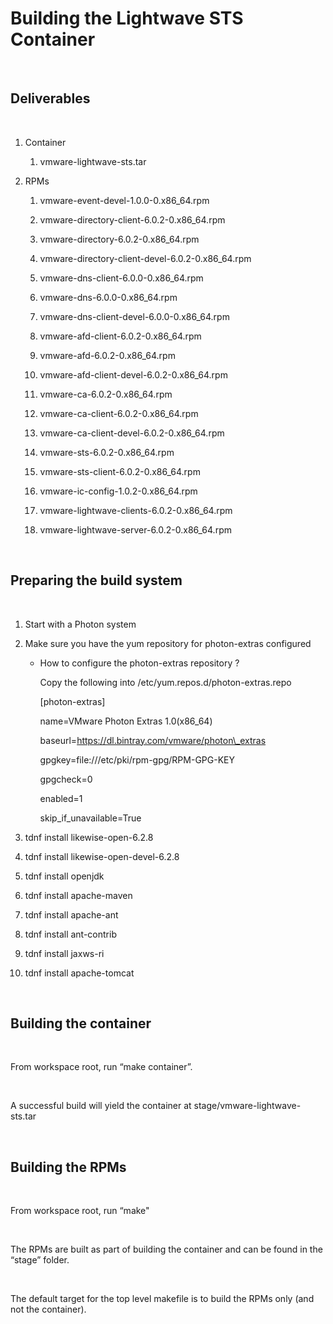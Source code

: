 Building the Lightwave STS Container
====================================

 

Deliverables
------------

 

1.  Container

    1.  vmware-lightwave-sts.tar

2.  RPMs

    1.  vmware-event-devel-1.0.0-0.x86\_64.rpm

    2.  vmware-directory-client-6.0.2-0.x86\_64.rpm

    3.  vmware-directory-6.0.2-0.x86\_64.rpm

    4.  vmware-directory-client-devel-6.0.2-0.x86\_64.rpm

    5.  vmware-dns-client-6.0.0-0.x86\_64.rpm

    6.  vmware-dns-6.0.0-0.x86\_64.rpm

    7.  vmware-dns-client-devel-6.0.0-0.x86\_64.rpm

    8.  vmware-afd-client-6.0.2-0.x86\_64.rpm

    9.  vmware-afd-6.0.2-0.x86\_64.rpm

    10. vmware-afd-client-devel-6.0.2-0.x86\_64.rpm

    11. vmware-ca-6.0.2-0.x86\_64.rpm

    12. vmware-ca-client-6.0.2-0.x86\_64.rpm

    13. vmware-ca-client-devel-6.0.2-0.x86\_64.rpm

    14. vmware-sts-6.0.2-0.x86\_64.rpm

    15. vmware-sts-client-6.0.2-0.x86\_64.rpm

    16. vmware-ic-config-1.0.2-0.x86\_64.rpm

    17. vmware-lightwave-clients-6.0.2-0.x86\_64.rpm

    18. vmware-lightwave-server-6.0.2-0.x86\_64.rpm

 

Preparing the build system
--------------------------

 

1.  Start with a Photon system

2.  Make sure you have the yum repository for photon-extras configured

    -   How to configure the photon-extras repository ?

        Copy the following into /etc/yum.repos.d/photon-extras.repo

        [photon-extras]

        name=VMware Photon Extras 1.0(x86\_64)

        baseurl=https://dl.bintray.com/vmware/photon\_extras

        gpgkey=file:///etc/pki/rpm-gpg/RPM-GPG-KEY

        gpgcheck=0

        enabled=1

        skip\_if\_unavailable=True

3.  tdnf install likewise-open-6.2.8

4.  tdnf install likewise-open-devel-6.2.8

5.  tdnf install openjdk

6.  tdnf install apache-maven

7.  tdnf install apache-ant

8.  tdnf install ant-contrib

9.  tdnf install jaxws-ri

10. tdnf install apache-tomcat

 

Building the container
----------------------

 

From workspace root, run “make container”.

 

A successful build will yield the container at stage/vmware-lightwave-sts.tar

 

Building the RPMs
-----------------

 

From workspace root, run “make"

 

The RPMs are built as part of building the container and can be found in the
“stage” folder.

 

The default target for the top level makefile is to build the RPMs only (and not
the container).
